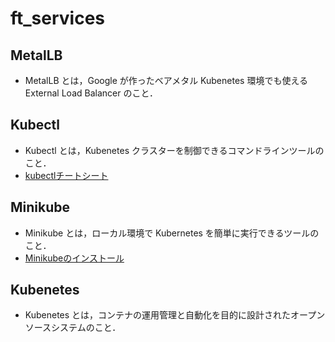 # ft_services

## MetalLB
- MetalLB とは，Google が作ったベアメタル Kubenetes 環境でも使える External Load Balancer のこと．

## Kubectl
- Kubectl とは，Kubenetes クラスターを制御できるコマンドラインツールのこと．
- [kubectlチートシート](https://kubernetes.io/ja/docs/reference/kubectl/cheatsheet/)

## Minikube
- Minikube とは，ローカル環境で Kubernetes を簡単に実行できるツールのこと．
- [Minikubeのインストール](https://kubernetes.io/ja/docs/tasks/tools/install-minikube/)

## Kubenetes
- Kubenetes とは，コンテナの運用管理と自動化を目的に設計されたオープンソースシステムのこと．
